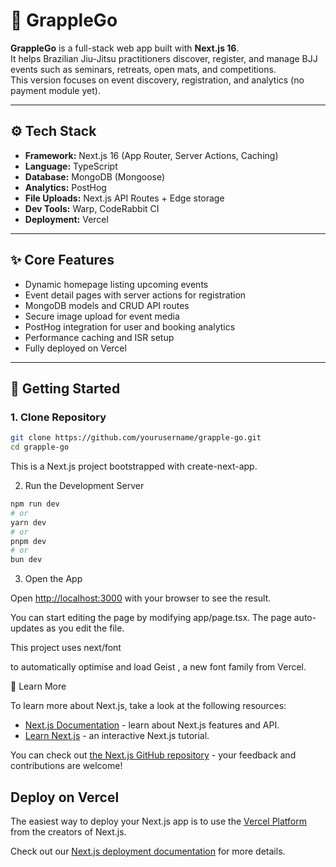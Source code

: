 # 🥋 GrappleGo

**GrappleGo** is a full-stack web app built with **Next.js 16**.  
It helps Brazilian Jiu-Jitsu practitioners discover, register, and manage BJJ events such as seminars, retreats, open mats, and competitions.  
This version focuses on event discovery, registration, and analytics (no payment module yet).

---

## ⚙️ Tech Stack

- **Framework:** Next.js 16 (App Router, Server Actions, Caching)
- **Language:** TypeScript
- **Database:** MongoDB (Mongoose)
- **Analytics:** PostHog
- **File Uploads:** Next.js API Routes + Edge storage
- **Dev Tools:** Warp, CodeRabbit CI
- **Deployment:** Vercel

---

## ✨ Core Features

- Dynamic homepage listing upcoming events
- Event detail pages with server actions for registration
- MongoDB models and CRUD API routes
- Secure image upload for event media
- PostHog integration for user and booking analytics
- Performance caching and ISR setup
- Fully deployed on Vercel

---

## 🧩 Getting Started

### 1. Clone Repository

```bash
git clone https://github.com/yourusername/grapple-go.git
cd grapple-go
```

This is a Next.js
project bootstrapped with
create-next-app.

2. Run the Development Server

```bash
npm run dev
# or
yarn dev
# or
pnpm dev
# or
bun dev
```

3. Open the App

Open [http://localhost:3000](http://localhost:3000) with your browser to see the result.

You can start editing the page by modifying app/page.tsx.
The page auto-updates as you edit the file.

This project uses next/font

to automatically optimise and load Geist
, a new font family from Vercel.

📘 Learn More

To learn more about Next.js, take a look at the following resources:

- [Next.js Documentation](https://nextjs.org/docs) - learn about Next.js features and API.
- [Learn Next.js](https://nextjs.org/learn) - an interactive Next.js tutorial.

You can check out [the Next.js GitHub repository](https://github.com/vercel/next.js) - your feedback and contributions are welcome!

## Deploy on Vercel

The easiest way to deploy your Next.js app is to use the [Vercel Platform](https://vercel.com/new?utm_medium=default-template&filter=next.js&utm_source=create-next-app&utm_campaign=create-next-app-readme) from the creators of Next.js.

Check out our [Next.js deployment documentation](https://nextjs.org/docs/app/building-your-application/deploying) for more details.
